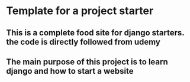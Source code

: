 # Template for a project starter

## This is a complete food site for django starters. the code is directly followed from udemy 

## The main purpose of this project is to learn django and how to start a website

